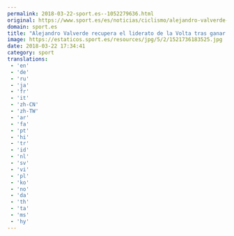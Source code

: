 ```yaml
---
permalink: 2018-03-22-sport.es--1052279636.html
original: https://www.sport.es/es/noticias/ciclismo/alejandro-valverde-recupera-liderato-volta-tras-ganar-etapa-reina-6709123?utm_source=rss-noticias&utm_medium=feed&utm_campaign=ciclismo
domain: sport.es
title: "Alejandro Valverde recupera el liderato de la Volta tras ganar la etap"
image: https://estaticos.sport.es/resources/jpg/5/2/1521736183525.jpg
date: 2018-03-22 17:34:41
category: sport
translations: 
 - 'en'
 - 'de'
 - 'ru'
 - 'ja'
 - 'fr'
 - 'it'
 - 'zh-CN'
 - 'zh-TW'
 - 'ar'
 - 'fa'
 - 'pt'
 - 'hi'
 - 'tr'
 - 'id'
 - 'nl'
 - 'sv'
 - 'vi'
 - 'pl'
 - 'ko'
 - 'no'
 - 'da'
 - 'th'
 - 'ta'
 - 'ms'
 - 'hy'
---
```


